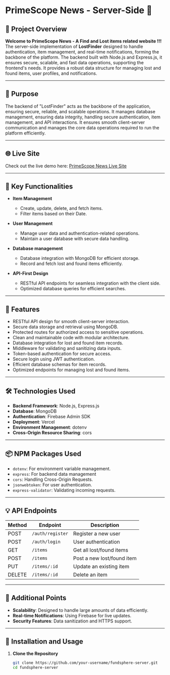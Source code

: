 # PrimeScope News - Server-Side 🚀

## 📄 Project Overview

**Welcome to PrimeScope News - A Find and Lost items related website !!!** The server-side implementation of **LostFinder** designed to handle authentication, item management, and real-time notifications, forming the backbone of the platform. The backend built with Node.js and Express.js, it ensures secure, scalable, and fast data operations, supporting the frontend's needs. It provides a robust data structure for managing lost and found items, user profiles, and notifications.

---

## 🎯 Purpose

The backend of "LostFinder" acts as the backbone of the application, ensuring secure, reliable, and scalable operations. It manages database management, ensuring data integrity, handling secure authentication, item management, and API interactions. It ensures smooth client-server communication and manages the core data operations required to run the platform efficiently.

---

## 🌐 Live Site

Check out the live demo here: [PrimeScope News Live Site](https://b10-assignment-11-753d2.web.app/)

---

## 🔑 Key Functionalities
- **Item Management**  
  - Create, update, delete, and fetch items.  
  - Filter items based on their Date.  

- **User Management**  
  - Manage user data and authentication-related operations.
  - Maintain a user database with secure data handling. 

- **Database management**
  - Database integration with MongoDB for efficient storage.
  - Record and fetch lost and found items efficiently. 

- **API-First Design**  
  - RESTful API endpoints for seamless integration with the client side.
  - Optimized database queries for efficient searches.
 
---

## 🌟 Features

- RESTful API design for smooth client-server interaction.
- Secure data storage and retrieval using MongoDB.
- Protected routes for authorized access to sensitive operations.
- Clean and maintainable code with modular architecture.
- Database integration for lost and found item records.
- Middleware for validating and sanitizing data inputs.
- Token-based authentication for secure access.
- Secure login using JWT authentication.
- Efficient database schemas for item records.
- Optimized endpoints for managing lost and found items.

---

## 🛠️ Technologies Used

- **Backend Framework**: Node.js, Express.js
- **Database**: MongoDB
- **Authentication**: Firebase Admin SDK
- **Deployment**: Vercel
- **Environment Management**: dotenv
- **Cross-Origin Resource Sharing**: cors

---

## 📦 NPM Packages Used
- `dotenv`: For environment variable management.
- `express`: For backend data management
- `cors`: Handling Cross-Origin Requests.
- `jsonwebtoken`: For user authentication.
- `express-validator`: Validating incoming requests.

---

## 💡 API Endpoints
| Method | Endpoint             | Description                       |
|--------|----------------------|-----------------------------------|
| POST   | `/auth/register`     | Register a new user               |
| POST   | `/auth/login`        | User authentication               |
| GET    | `/items`             | Get all lost/found items          |
| POST   | `/items`             | Post a new lost/found item        |
| PUT    | `/items/:id`         | Update an existing item           |
| DELETE | `/items/:id`         | Delete an item                    |

---

## 📜 Additional Points
- **Scalability**: Designed to handle large amounts of data efficiently.
- **Real-time Notifications**: Using Firebase for live updates.
- **Security Features**: Data sanitization and HTTPS support.

---


## 🔧 Installation and Usage

1. **Clone the Repository**  
   ```bash
   git clone https://github.com/your-username/fundsphere-server.git
   cd fundsphere-server
